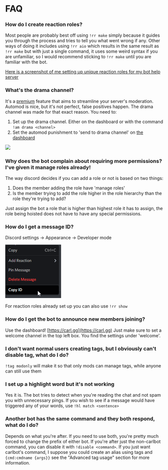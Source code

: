 # FAQ

### How do I create reaction roles?

Most people are probably best off using `!rr make` simply because it guides you through the process and tries to tell you what went wrong if any. Other ways of doing it includes using `!rr aio` which results in the same result as `!rr make` but with just a single command, it uses some weird syntax if you are unfamiliar, so I would recommend sticking to `!rr make` until you are familiar with the bot.

[Here is a screenshot of me setting up unique reaction roles for my bot help server](./images/reaction_role_setup.png)

### What's the drama channel?

It's a [premium](https://patreon.com/carlbot) feature that aims to streamline your server's moderation. Automod is nice, but it's not perfect, false positives happen. The drama channel was made for that exact reason. You need to:

1. Set up the drama channel. Either on the dashboard or with the command `!am drama <channel>`
2. Set the automod punishment to 'send to drama channel' on [the dashboard](https://carl.gg)

![](https://i.imgur.com/hQjbM4G.png)

### Why does the bot complain about requiring more permissions? I've given it manage roles already!

The way discord decides if you can add a role or not is based on two things:

1. Does the member adding the role have 'manage roles'
2. Is the member trying to add the role higher in the role hierarchy than the role they're trying to add?

Just assign the bot a role that is higher than highest role it has to assign, the role being hoisted does not have to have any special permissions.

### How do I get a message ID?

Discord settings -&gt; Appearance -&gt; Developer mode

![](./images/copy_id.png)

For reaction roles already set up you can also use `!rr show`

### How do I get the bot to announce new members joining?

Use the dashboard! [https://carl.gg](https://carl.gg) Just make sure to set a welcome channel in the top left box. You find the settings under 'welcome'.

### I don't want normal users creating tags, but I obviously can't disable tag, what do I do?

`!tag modonly` will make it so that only mods can manage tags, while anyone can still use them

### I set up a highlight word but it's not working

Yes it is. The bot tries to detect when you're reading the chat and not spam you with unnecessary pings. If you wish to see if a message would have triggered any of your words, use `!hl match <sentence>`

### Another bot has the same command and they both respond, what do I do?

Depends on what you're after. If you need to use both, you're pretty much forced to change the prefix of either bot. If you're after just the non-carlbot command, you can disable it with `!disable <command>`. If you just want carlbot's command, I suppose you could create an alias using tags and `{cmd:cmdname {args}}` see the "Advanced tag usage" section for more information.

